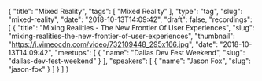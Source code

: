 {
  "title": "Mixed Reality",
  "tags": [
    "Mixed Reality"
  ],
  "type": "tag",
  "slug": "mixed-reality",
  "date": "2018-10-13T14:09:42",
  "draft": false,
  "recordings": [
    {
      "title": "Mixing Realities - The New Frontier Of User Experiences",
      "slug": "mixing-realities-the-new-frontier-of-user-experiences",
      "thumbnail": "https://i.vimeocdn.com/video/732109448_295x166.jpg",
      "date": "2018-10-13T14:09:42",
      "meetups": [
        {
          "name": "Dallas Dev Fest Weekend",
          "slug": "dallas-dev-fest-weekend"
        }
      ],
      "speakers": [
        {
          "name": "Jason Fox",
          "slug": "jason-fox"
        }
      ]
    }
  ]
}